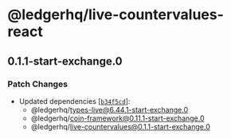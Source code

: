 # @ledgerhq/live-countervalues-react

## 0.1.1-start-exchange.0

### Patch Changes

- Updated dependencies [[`b34f5cd`](https://github.com/LedgerHQ/ledger-live/commit/b34f5cdda0b7bf34750d258cc8b1c91304516360)]:
  - @ledgerhq/types-live@6.44.1-start-exchange.0
  - @ledgerhq/coin-framework@0.11.1-start-exchange.0
  - @ledgerhq/live-countervalues@0.1.1-start-exchange.0
